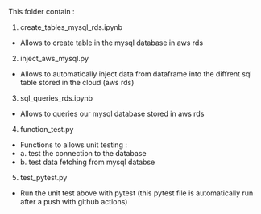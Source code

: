 This folder contain :

1) create_tables_mysql_rds.ipynb
- Allows to create table in the mysql database in aws rds

2) inject_aws_mysql.py
- Allows to automatically inject data from dataframe into the diffrent sql table stored in the cloud (aws rds)

3) sql_queries_rds.ipynb
- Allows to queries our mysql database stored in aws rds

4) function_test.py
- Functions to allows unit testing :
- a. test the connection to the database
- b. test data fetching from mysql databse 

5) test_pytest.py
- Run the unit test above with pytest (this pytest file is automatically run after a push with github actions)
